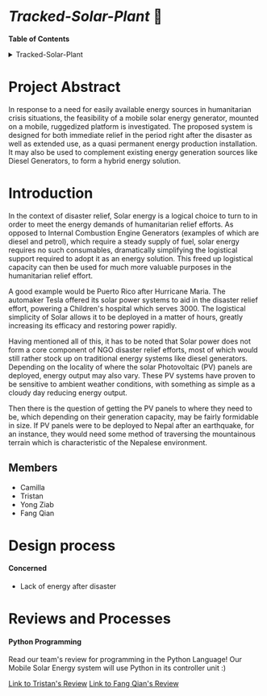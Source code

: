 # _Tracked-Solar-Plant_  :city_sunset:

**Table of Contents**

<details>
<summary>Tracked-Solar-Plant</summary>
<ul>
<li>

  [Project Abstract](https://github.com/Tristan-Technologies/EASem2Help/blob/master/Tracked-Solar-Plant.md#project-abstract)

 </li>
<ul>
<li>

 [Introduction](https://github.com/Tristan-Technologies/EASem2Help/blob/master/Tracked-Solar-Plant.md#introduction)
 </li>
<li>

  [Members](https://github.com/Tristan-Technologies/EASem2Help/blob/master/Tracked-Solar-Plant.md#members)

</li>
</ul>
<li>

  [Design process](https://github.com/Tristan-Technologies/EASem2Help/blob/master/Tracked-Solar-Plant.md#design-process)</li>
<ul>
  <li>Concerned</il>
  <li>Design</il>
  <li>implement</il>

</ul>

<br>
<li>
  Reviews and Processes </li>
  <ul>
    <li><a href="https://github.com/Tristan-Technologies/EASem2Help/blob/master/Tracked-Solar-Plant.md#Python-Programming">Python Programming</a></li>
    <li>ESP32 Setup and Configuration</li>
  </ul>

<br>
<li>
  Analysis of System </li>
  <ul>
    <li>Solar Panel Output</li>
      <ul>
        <li>Geodetic Variation of Solar Irradiance</li>
        <li>Atmospheric Attenuation Model</li>
        <li>Standardised Local Model Coefficients</li>
        <li>Panel Performance by Locality</li>
        <li>Calculation Files and Data</li>
      </ul>
      <br>
    <li>Ground Vehicle Performance</li>
      <ul>
        <li>Range and Endurance</li>
        <li>Mechanical Loading Limitations</li>
      </ul>


</details>

# **Project Abstract**


In response to a need for easily available energy sources in humanitarian crisis situations, the feasibility of a mobile solar energy generator, mounted on a mobile, ruggedized platform is investigated. The proposed system is designed for both immediate relief in the period right after the disaster as well as extended use, as a quasi permanent energy production installation. It may also be used to complement existing energy generation sources like Diesel Generators, to form a hybrid energy solution.



# **Introduction**

In the context of disaster relief, Solar energy is a logical choice to turn to in order to meet the energy demands of humanitarian relief efforts. As opposed to Internal Combustion Engine Generators (examples of which are diesel and petrol), which require a steady supply of fuel, solar energy requires no such consumables, dramatically simplifying the logistical support required to adopt it as an energy solution. This freed up logistical capacity can then be used for much more valuable purposes in the humanitarian relief effort.



A good example would be Puerto Rico after Hurricane Maria. The automaker Tesla offered its solar power systems to aid in the disaster relief effort, powering a Children's hospital which serves 3000. The logistical simplicity of Solar allows it to be deployed in a matter of hours, greatly increasing its efficacy and restoring power rapidly.



Having mentioned all of this, it has to be noted that Solar power does not form a core component of NGO disaster relief efforts, most of which would still rather stock up on traditional energy systems like diesel generators. Depending on the locality of where the solar Photovoltaic (PV) panels are deployed, energy output may also vary. These PV systems have proven to be sensitive to ambient weather conditions, with something as simple as a cloudy day reducing energy output.



Then there is the question of getting the PV panels to where they need to be, which depending on their generation capacity, may be fairly formidable in size. If PV panels were to be deployed to Nepal after an earthquake, for an instance, they would need some method of traversing the mountainous terrain which is characteristic of the Nepalese environment.

## **Members**
* Camilla
* Tristan
* Yong Ziab
* Fang Qian



# **Design process**
#### Concerned
*  Lack of energy after disaster


# **Reviews and Processes**

#### Python Programming
Read our team's review for programming in the Python Language! Our Mobile Solar Energy system will use Python in its controller unit :)

[Link to Tristan's Review](https://github.com/Tristan-Technologies/EASem2Help/blob/master/Python_Code_and_Reviews/python%20stuff.md)
[Link to Fang Qian's Review](https://docs.google.com/document/d/1tqq-6V65ZtI57ZEuY4eLr2UzgipWy-tFuL6X0YaeYA4/edit?usp=sharing)
